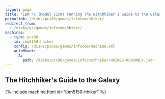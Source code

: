 ```yaml
---
layout: page
title: "IBM PC (Model 5150) running The Hitchhiker's Guide to the Galaxy"
permalink: /disks/pcx86/games/infocom/hhiker/
redirect_from:
  - /disks/pc/games/infocom/hhiker/
machines:
  - type: pcx86
    id: ibm5150-hhiker
    config: /disks/pcx86/games/infocom/machine.xml
    autoMount:
      A:
        path: /disks/pcx86/games/infocom/hhiker/HHIKER-READONLY.json
---
```


The Hitchhiker's Guide to the Galaxy
---

{% include machine.html id="ibm5150-hhiker" %}
